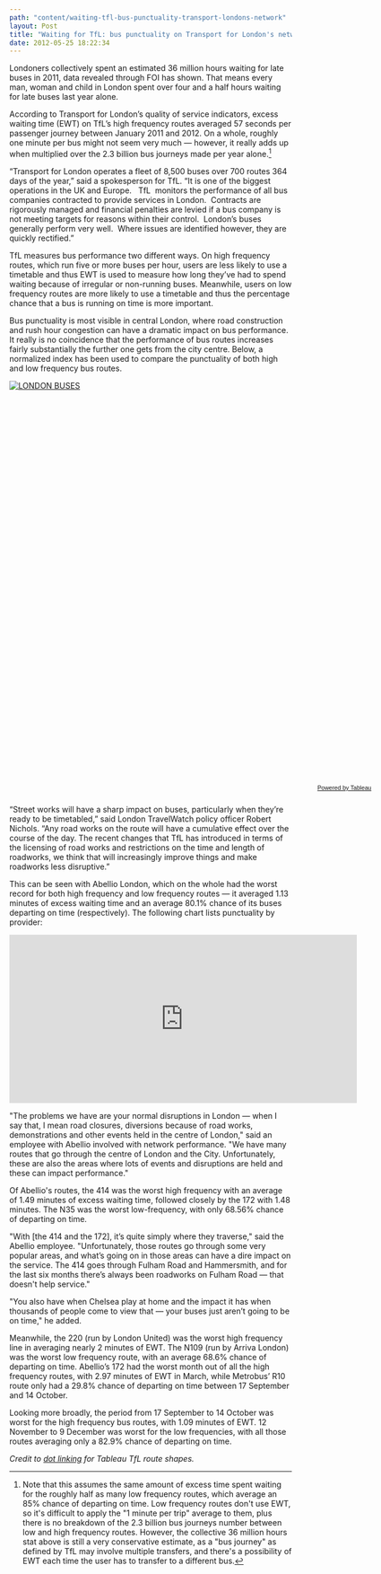 ```yaml
---
path: "content/waiting-tfl-bus-punctuality-transport-londons-network"
layout: Post
title: "Waiting for TfL: bus punctuality on Transport for London's network"
date: 2012-05-25 18:22:34
---
```


Londoners collectively spent an estimated 36 million hours waiting for late buses in 2011, data revealed through FOI has shown. That means every man, woman and child in London spent over four and a half hours waiting for late buses last year alone.

According to Transport for London’s quality of service indicators, excess waiting time (EWT) on TfL’s high frequency routes averaged 57 seconds per passenger journey between January 2011 and 2012. On a whole, roughly one minute per bus might not seem very much — however, it really adds up when multiplied over the 2.3 billion bus journeys made per year alone.[^1]

“Transport for London operates a fleet of 8,500 buses over 700 routes 364 days of the year,” said a spokesperson for TfL. “It is one of the biggest operations in the UK and Europe.   TfL  monitors the performance of all bus companies contracted to provide services in London.  Contracts are rigorously managed and financial penalties are levied if a bus company is not meeting targets for reasons within their control.  London’s buses generally perform very well.  Where issues are identified however, they are quickly rectified.”    

TfL measures bus performance two different ways. On high frequency routes, which run five or more buses per hour, users are less likely to use a timetable and thus EWT is used to measure how long they’ve had to spend waiting because of irregular or non-running buses. Meanwhile, users on low frequency routes are more likely to use a timetable and thus the percentage chance that a bus is running on time is more important.

Bus punctuality is most visible in central London, where road construction and rush hour congestion can have a dramatic impact on bus performance. It really is no coincidence that the performance of bus routes increases fairly substantially the further one gets from the city centre. Below, a normalized index has been used to compare the punctuality of both high and low frequency bus routes.

<script type="text/javascript" src="http://public.tableausoftware.com/javascripts/api/viz_v1.js"></script><div class="tableauPlaceholder" style="width:654px; height:719px;"><noscript><a href="http:&#47;&#47;aendrew.com&#47;content&#47;waiting-tfl-bus-punctuality-transport-londons-network"><img alt="LONDON BUSES " src="http:&#47;&#47;public.tableausoftware.com&#47;static&#47;images&#47;Bu&#47;Busmap_2&#47;BusesMap&#47;1_rss.png" style="border: none" /></a></noscript><object class="tableauViz" width="654" height="719" style="display:none;"><param name="host_url" value="http%3A%2F%2Fpublic.tableausoftware.com%2F" /><param name="site_root" value="" /><param name="name" value="Busmap_2&#47;BusesMap" /><param name="tabs" value="no" /><param name="toolbar" value="yes" /><param name="static_image" value="http:&#47;&#47;public.tableausoftware.com&#47;static&#47;images&#47;Bu&#47;Busmap_2&#47;BusesMap&#47;1.png" /><param name="animate_transition" value="yes" /><param name="display_static_image" value="yes" /><param name="display_spinner" value="yes" /><param name="display_overlay" value="yes" /><param name="display_count" value="yes" /></object></div><div style="width:654px;height:22px;padding:0px 10px 0px 0px;color:black;font:normal 8pt verdana,helvetica,arial,sans-serif;"><div style="float:right; padding-right:8px;"><a href="http://www.tableausoftware.com/public?ref=http://public.tableausoftware.com/views/Busmap_2/BusesMap" target="_blank">Powered by Tableau</a></div></div>

“Street works will have a sharp impact on buses, particularly when they’re ready to be timetabled,” said London TravelWatch policy officer Robert Nichols. “Any road works on the route will have a cumulative effect over the course of the day. The recent changes that TfL has introduced in terms of the licensing of road works and restrictions on the time and length of roadworks, we think that will increasingly improve things and make roadworks less disruptive.”

This can be seen with Abellio London, which on the whole had the worst record for both high frequency and low frequency routes — it averaged 1.13 minutes of excess waiting time and an average 80.1% chance of its buses departing on time (respectively). The following chart lists punctuality by provider:

<iframe width='620' height='300' frameborder='0' src='https://docs.google.com/spreadsheet/pub?key=0Aqqh1cRUSxC-dHRZS3hCWk05Q0JGZFpDekpSTXNTbXc&output=html&widget=true'></iframe>

"The problems we have are your normal disruptions in London — when I say that, I mean road closures, diversions because of road works, demonstrations and other events held in the centre of London," said an employee with Abellio involved with network performance. "We have many routes that go through the centre of London and the City. Unfortunately, these are also the areas where lots of events and disruptions are held and these can impact performance."

Of Abellio's routes, the 414 was the worst high frequency with an average of 1.49 minutes of excess waiting time, followed closely by the 172 with 1.48 minutes. The N35 was the worst low-frequency, with only 68.56% chance of departing on time.

"With [the 414 and the 172], it’s quite simply where they traverse," said the Abellio employee. "Unfortunately, those routes go through some very popular areas, and what’s going on in those areas can have a dire impact on the service. The 414 goes through Fulham Road and Hammersmith, and for the last six months there’s always been roadworks on Fulham Road — that doesn't help service." 

"You also have when Chelsea play at home and the impact it has when thousands of people come to view that — your buses just aren’t going to be on time," he added.

Meanwhile, the 220 (run by London United) was the worst high frequency line in averaging nearly 2 minutes of EWT. The N109 (run by Arriva London) was the worst low frequency route, with an average 68.6% chance of departing on time. Abellio’s 172 had the worst month out of all the high frequency routes, with 2.97 minutes of EWT in March, while Metrobus’ R10 route only had a 29.8% chance of departing on time between 17 September and 14 October.

<script type="text/javascript" src="//ajax.googleapis.com/ajax/static/modules/gviz/1.0/chart.js"> {"dataSourceUrl":"//docs.google.com/spreadsheet/tq?key=0Aqqh1cRUSxC-dGYyQlpudTlIanZKUDYtNkxGdlF3M2c&transpose=0&headers=0&range=A1%3AB14&gid=5&pub=1","options":{"vAxes":[{"useFormatFromData":true,"viewWindowMode":"pretty","viewWindow":{}},{"useFormatFromData":true,"viewWindowMode":"pretty","viewWindow":{}}],"series":{"0":{"pointSize":7,"color":"#38761d","lineWidth":4}},"title":"Average Excess Waiting Time by month","booleanRole":"certainty","curveType":"function","animation":{"duration":500},"lineWidth":2,"hAxis":{"useFormatFromData":true},"width":650,"height":500},"state":{},"chartType":"LineChart","chartName":"Chart 2"} </script>

<script type="text/javascript" src="//ajax.googleapis.com/ajax/static/modules/gviz/1.0/chart.js"> {"dataSourceUrl":"//docs.google.com/spreadsheet/tq?key=0Aqqh1cRUSxC-dGYyQlpudTlIanZKUDYtNkxGdlF3M2c&transpose=0&headers=0&range=A1%3AB14&gid=6&pub=1","options":{"vAxes":[{"useFormatFromData":true,"viewWindowMode":"pretty","viewWindow":{}},{"useFormatFromData":true,"viewWindowMode":"pretty","viewWindow":{}}],"series":{"0":{"pointSize":7,"color":"#6aa84f","lineWidth":4}},"booleanRole":"certainty","curveType":"function","title":"Percentage chance of departing on time by month","animation":{"duration":500},"lineWidth":2,"hAxis":{"useFormatFromData":true},"width":650,"height":500},"state":{},"chartType":"LineChart","chartName":"Chart 1"} </script>

Looking more broadly, the period from 17 September to 14 October was worst for the high frequency bus routes, with 1.09 minutes of EWT. 12 November to 9 December was worst for the low frequencies, with all those routes averaging only a 82.9% chance of departing on time.

*Credit to [dot linking](http://dotlinking.blogspot.co.uk/2011/02/mapping-londons-bus-routes.html) for Tableau TfL route shapes.*

[^1]: Note that this assumes the same amount of excess time spent waiting for the roughly half as many low frequency routes, which average an 85% chance of departing on time. Low frequency routes don't use EWT, so it's difficult to apply the "1 minute per trip" average to them, plus there is no breakdown of the 2.3 billion bus journeys number between low and high frequency routes. However, the collective 36 million hours stat above is still a very conservative estimate, as a "bus journey" as defined by TfL may involve multiple transfers, and there's a possibility of EWT each time the user has to transfer to a different bus.